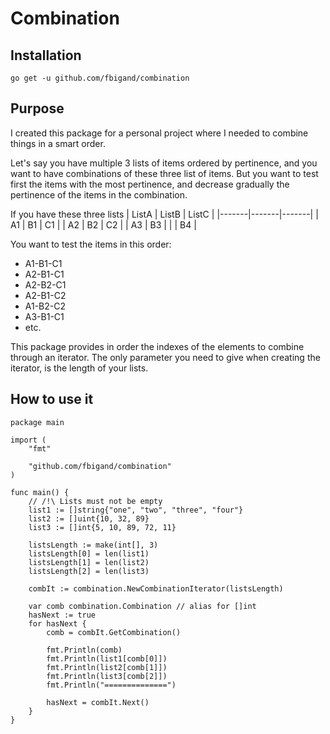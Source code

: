 # Combination

## Installation

`go get -u github.com/fbigand/combination`

## Purpose

I created this package for a personal project where I needed to combine things in a smart order.

Let's say you have multiple 3 lists of items ordered by pertinence, and you want to have combinations of these three list of items. But you want to test first the items with the most pertinence, and decrease gradually the pertinence of the items in the combination.

If you have these three lists
| ListA | ListB | ListC |
|-------|-------|-------|
|  A1   |  B1   |  C1   |
|  A2   |  B2   |  C2   |
|  A3   |  B3   |
|       |  B4   |

You want to test the items in this order:
- A1-B1-C1
- A2-B1-C1
- A2-B2-C1
- A2-B1-C2
- A1-B2-C2
- A3-B1-C1
- etc.

This package provides in order the indexes of the elements to combine through an iterator. The only parameter you need to give when creating the iterator, is the length of your lists.

## How to use it

```golang
package main

import (
    "fmt"

    "github.com/fbigand/combination"
)

func main() {
    // /!\ Lists must not be empty
    list1 := []string{"one", "two", "three", "four"}
    list2 := []uint{10, 32, 89}
    list3 := []int{5, 10, 89, 72, 11}

    listsLength := make(int[], 3)
    listsLength[0] = len(list1)
    listsLength[1] = len(list2)
    listsLength[2] = len(list3)

    combIt := combination.NewCombinationIterator(listsLength)
    
    var comb combination.Combination // alias for []int
    hasNext := true
    for hasNext {
        comb = combIt.GetCombination()

        fmt.Println(comb)
        fmt.Println(list1[comb[0]])
        fmt.Println(list2[comb[1]])
        fmt.Println(list3[comb[2]])
        fmt.Println("==============")

        hasNext = combIt.Next()
    }
}
```